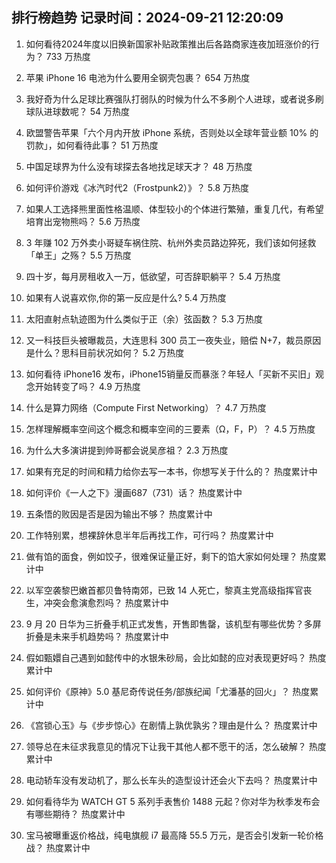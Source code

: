 
## 排行榜趋势 记录时间：2024-09-21 12:20:09
  
  1. 如何看待2024年度以旧换新国家补贴政策推出后各路商家连夜加班涨价的行为？ 733 万热度
    
  2. 苹果 iPhone 16 电池为什么要用全钢壳包裹？ 654 万热度
    
  3. 我好奇为什么足球比赛强队打弱队的时候为什么不多刷个人进球，或者说多刷球队进球数呢？ 54 万热度
    
  4. 欧盟警告苹果「六个月内开放 iPhone 系统，否则处以全球年营业额 10% 的罚款」，如何看待此事？ 51 万热度
    
  5. 中国足球界为什么没有球探去各地找足球天才？ 48 万热度
    
  6. 如何评价游戏《冰汽时代2（Frostpunk2）》？ 5.8 万热度
    
  7. 如果人工选择熊里面性格温顺、体型较小的个体进行繁殖，重复几代，有希望培育出宠物熊吗？ 5.6 万热度
    
  8. 3 年赚 102 万外卖小哥疑车祸住院、杭州外卖员路边猝死，我们该如何拯救「单王」之殇？ 5.5 万热度
    
  9. 四十岁，每月房租收入一万，低欲望，可否辞职躺平？ 5.4 万热度
    
  10. 如果有人说喜欢你,你的第一反应是什么? 5.4 万热度
    
  11. 太阳直射点轨迹图为什么类似于正（余）弦函数？ 5.3 万热度
    
  12. 又一科技巨头被曝裁员，大连思科 300 员工一夜失业，赔偿 N+7，裁员原因是什么？思科目前状况如何？ 5.2 万热度
    
  13. 如何看待 iPhone16 发布，iPhone15销量反而暴涨？年轻人「买新不买旧」观念开始转变了吗？ 4.9 万热度
    
  14. 什么是算力网络（Compute First Networking）？ 4.7 万热度
    
  15. 怎样理解概率空间这个概念和概率空间的三要素（Ω，F，P）？ 4.5 万热度
    
  16. 为什么大多演讲提到帅哥都会说吴彦祖？ 2.3 万热度
    
  17. 如果有充足的时间和精力给你去写一本书，你想写关于什么的？ 热度累计中
    
  18. 如何评价《一人之下》漫画687（731）话？ 热度累计中
    
  19. 五条悟的败因是否是因为输出不够？ 热度累计中
    
  20. 工作特别累，想裸辞休息半年后再找工作，可行吗？ 热度累计中
    
  21. 做有馅的面食，例如饺子，很难保证量正好，剩下的馅大家如何处理？ 热度累计中
    
  22. 以军空袭黎巴嫩首都贝鲁特南郊，已致 14 人死亡，黎真主党高级指挥官丧生，冲突会愈演愈烈吗？ 热度累计中
    
  23. 9 月 20 日华为三折叠手机正式发售，开售即售罄，该机型有哪些优势？多屏折叠是未来手机趋势吗？ 热度累计中
    
  24. 假如甄嬛自己遇到如懿传中的水银朱砂局，会比如懿的应对表现更好吗？ 热度累计中
    
  25. 如何评价《原神》5.0 基尼奇传说任务/部族纪闻「尤潘基的回火」？ 热度累计中
    
  26. 《宫锁心玉》与《步步惊心》在剧情上孰优孰劣？理由是什么？ 热度累计中
    
  27. 领导总在未征求我意见的情况下让我干其他人都不愿干的活，怎么破解？ 热度累计中
    
  28. 电动轿车没有发动机了，那么长车头的造型设计还会火下去吗？ 热度累计中
    
  29. 如何看待华为 WATCH GT 5 系列手表售价 1488 元起？你对华为秋季发布会有哪些期待？ 热度累计中
    
  30. 宝马被曝重返价格战，纯电旗舰 i7 最高降 55.5 万元，是否会引发新一轮价格战？ 热度累计中
    